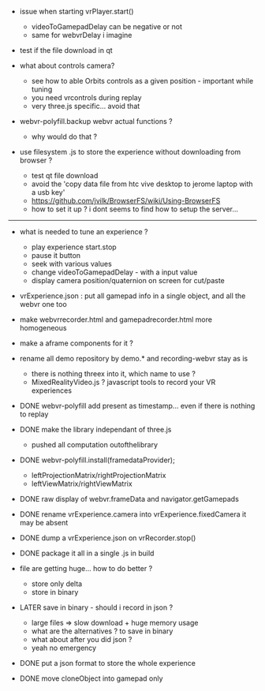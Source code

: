 - issue when starting vrPlayer.start()
  - videoToGamepadDelay can be negative or not
  - same for webvrDelay i imagine

- test if the file download in qt

- what about controls camera?
  - see how to able Orbits controls as a given position - important while tuning
  - you need vrcontrols during replay
  - very three.js specific... avoid that
- webvr-polyfill.backup webvr actual functions ?
  - why would do that ?


- use filesystem .js to store the experience without downloading from browser ?
  - test qt file download
  - avoid the 'copy data file from htc vive desktop to jerome laptop with a usb key'
  - https://github.com/jvilk/BrowserFS/wiki/Using-BrowserFS 
  - how to set it up ? i dont seems to find how to setup the server...


----------------

- what is needed to tune an experience ?
  - play experience start.stop
  - pause it button
  - seek with various values
  - change videoToGamepadDelay - with a input value
  - display camera position/quaternion on screen for cut/paste
- vrExperience.json : put all gamepad info in a single object, and all the webvr one too
- make webvrrecorder.html and gamepadrecorder.html more homogeneous
- make a aframe components for it ?

- rename all demo repository by demo.* and recording-webvr stay as is
  - there is nothing threex into it, which name to use ?
  - MixedRealityVideo.js ? javascript tools to record your VR experiences

- DONE webvr-polyfill add present as timestamp... even if there is nothing to replay
- DONE make the library independant of three.js
  - pushed all computation outofthelibrary
- DONE webvr-polyfill.install(framedataProvider);
  - leftProjectionMatrix/rightProjectionMatrix
  - leftViewMatrix/rightViewMatrix
- DONE raw display of webvr.frameData and navigator.getGamepads
- DONE rename vrExperience.camera into vrExperience.fixedCamera it may be absent
- DONE dump a vrExperience.json on vrRecorder.stop()
- DONE package it all in a single .js in build
- file are getting huge... how to do better ?
  - store only delta
  - store in binary
- LATER save in binary - should i record in json ?
  - large files => slow download + huge memory usage
  - what are the alternatives ? to save in binary
  - what about after you did json ?
  - yeah no emergency

- DONE put a json format to store the whole experience
- DONE move cloneObject into gamepad only
